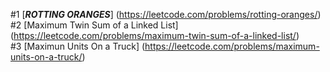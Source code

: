 #1 [***ROTTING ORANGES***] (https://leetcode.com/problems/rotting-oranges/)<br>
#2 [Maximum Twin Sum of a Linked List] (https://leetcode.com/problems/maximum-twin-sum-of-a-linked-list/)<br>
#3 [Maximun Units On a Truck] (https://leetcode.com/problems/maximum-units-on-a-truck/)
